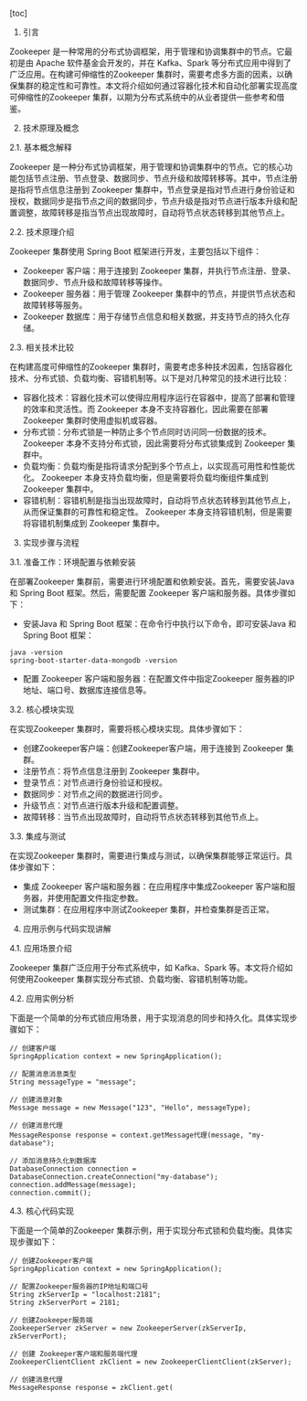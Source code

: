
[toc]                    
                
                
1. 引言

 Zookeeper 是一种常用的分布式协调框架，用于管理和协调集群中的节点。它最初是由 Apache 软件基金会开发的，并在 Kafka、Spark 等分布式应用中得到了广泛应用。在构建可伸缩性的Zookeeper 集群时，需要考虑多方面的因素，以确保集群的稳定性和可靠性。本文将介绍如何通过容器化技术和自动化部署实现高度可伸缩性的Zookeeper 集群，以期为分布式系统中的从业者提供一些参考和借鉴。

2. 技术原理及概念

 2.1. 基本概念解释

 Zookeeper 是一种分布式协调框架，用于管理和协调集群中的节点。它的核心功能包括节点注册、节点登录、数据同步、节点升级和故障转移等。其中，节点注册是指将节点信息注册到 Zookeeper 集群中，节点登录是指对节点进行身份验证和授权，数据同步是指节点之间的数据同步，节点升级是指对节点进行版本升级和配置调整，故障转移是指当节点出现故障时，自动将节点状态转移到其他节点上。

 2.2. 技术原理介绍

 Zookeeper 集群使用 Spring Boot 框架进行开发，主要包括以下组件：

   - Zookeeper 客户端：用于连接到 Zookeeper 集群，并执行节点注册、登录、数据同步、节点升级和故障转移等操作。
   - Zookeeper 服务器：用于管理 Zookeeper 集群中的节点，并提供节点状态和故障转移等服务。
   - Zookeeper 数据库：用于存储节点信息和相关数据，并支持节点的持久化存储。

 2.3. 相关技术比较

 在构建高度可伸缩性的Zookeeper 集群时，需要考虑多种技术因素，包括容器化技术、分布式锁、负载均衡、容错机制等。以下是对几种常见的技术进行比较：

   - 容器化技术：容器化技术可以使得应用程序运行在容器中，提高了部署和管理的效率和灵活性。而 Zookeeper 本身不支持容器化，因此需要在部署 Zookeeper 集群时使用虚拟机或容器。
   - 分布式锁：分布式锁是一种防止多个节点同时访问同一份数据的技术。 Zookeeper 本身不支持分布式锁，因此需要将分布式锁集成到 Zookeeper 集群中。
   - 负载均衡：负载均衡是指将请求分配到多个节点上，以实现高可用性和性能优化。 Zookeeper 本身支持负载均衡，但是需要将负载均衡组件集成到 Zookeeper 集群中。
   - 容错机制：容错机制是指当出现故障时，自动将节点状态转移到其他节点上，从而保证集群的可靠性和稳定性。 Zookeeper 本身支持容错机制，但是需要将容错机制集成到 Zookeeper 集群中。

3. 实现步骤与流程

 3.1. 准备工作：环境配置与依赖安装

 在部署Zookeeper 集群前，需要进行环境配置和依赖安装。首先，需要安装Java 和 Spring Boot 框架。然后，需要配置 Zookeeper 客户端和服务器。具体步骤如下：

   - 安装Java 和 Spring Boot 框架：在命令行中执行以下命令，即可安装Java 和 Spring Boot 框架：

   ```
   java -version
   spring-boot-starter-data-mongodb -version
   ```

   - 配置 Zookeeper 客户端和服务器：在配置文件中指定Zookeeper 服务器的IP地址、端口号、数据库连接信息等。

 3.2. 核心模块实现

 在实现Zookeeper 集群时，需要将核心模块实现。具体步骤如下：

   - 创建Zookeeper客户端：创建Zookeeper客户端，用于连接到 Zookeeper 集群。
   - 注册节点：将节点信息注册到 Zookeeper 集群中。
   - 登录节点：对节点进行身份验证和授权。
   - 数据同步：对节点之间的数据进行同步。
   - 升级节点：对节点进行版本升级和配置调整。
   - 故障转移：当节点出现故障时，自动将节点状态转移到其他节点上。

 3.3. 集成与测试

 在实现Zookeeper 集群时，需要进行集成与测试，以确保集群能够正常运行。具体步骤如下：

   - 集成 Zookeeper 客户端和服务器：在应用程序中集成Zookeeper 客户端和服务器，并使用配置文件指定参数。
   - 测试集群：在应用程序中测试Zookeeper 集群，并检查集群是否正常。

4. 应用示例与代码实现讲解

 4.1. 应用场景介绍

 Zookeeper 集群广泛应用于分布式系统中，如 Kafka、Spark 等。本文将介绍如何使用Zookeeper 集群实现分布式锁、负载均衡、容错机制等功能。

 4.2. 应用实例分析

 下面是一个简单的分布式锁应用场景，用于实现消息的同步和持久化。具体实现步骤如下：

```
// 创建客户端
SpringApplication context = new SpringApplication();

// 配置消息消息类型
String messageType = "message";

// 创建消息对象
Message message = new Message("123", "Hello", messageType);

// 创建消息代理
MessageResponse response = context.getMessage代理(message, "my-database");

// 添加消息持久化到数据库
DatabaseConnection connection = DatabaseConnection.createConnection("my-database");
connection.addMessage(message);
connection.commit();
```

 4.3. 核心代码实现

 下面是一个简单的Zookeeper 集群示例，用于实现分布式锁和负载均衡。具体实现步骤如下：

```
// 创建Zookeeper客户端
SpringApplication context = new SpringApplication();

// 配置Zookeeper服务器的IP地址和端口号
String zkServerIp = "localhost:2181";
String zkServerPort = 2181;

// 创建Zookeeper服务端
ZookeeperServer zkServer = new ZookeeperServer(zkServerIp, zkServerPort);

// 创建 Zookeeper客户端和服务端代理
ZookeeperClientClient zkClient = new ZookeeperClientClient(zkServer);

// 创建消息代理
MessageResponse response = zkClient.get(
```

